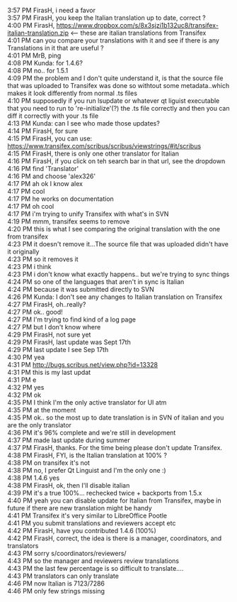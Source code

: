 3:57 PM <Kunda> FirasH, i need a favor  
3:57 PM <Kunda> FirasH, you keep the Italian translation up to date, correct ?  
4:00 PM <Kunda> FirasH, https://www.dropbox.com/s/8x3sjzi1b132uc8/transifex-italian-translation.zip <-- these are italian translations from Transifex  
4:01 PM <Kunda> can you compare your translations with it and see if there is any Translations in it that are useful ?  
4:01 PM <Kunda> MrB, ping  
4:08 PM <FirasH> Kunda: for 1.4.6?  
4:08 PM <Kunda> no.. for 1.5.1  
4:09 PM <Kunda> the problem and I don't quite understand it, is that the source file that was uploaded to Transifex was done so withtout some metadata..which makes it look differently from normal .ts files  
4:10 PM <Kunda> supposedly if you run lsupdate or whatever qt liguist executable that you need to run to 're-initialize'(?) the .ts file correctly and then you can diff it correctly with your .ts file  
4:13 PM <FirasH> Kunda: can I see who made those updates?  
4:14 PM <Kunda> FirasH, for sure  
4:15 PM <Kunda> FirasH, you can use: https://www.transifex.com/scribus/scribus/viewstrings/#it/scribus  
4:15 PM <Kunda> FirasH, there is only one other translator for Italian  
4:16 PM <Kunda> FirasH, if you click on teh search bar in that url, see the dropdown  
4:16 PM <Kunda> find 'Translator'  
4:16 PM <Kunda> and choose 'alex326'  
4:17 PM <FirasH> ah ok I know alex  
4:17 PM <Kunda> cool  
4:17 PM <FirasH> he works on documentation  
4:17 PM <Kunda> oh cool  
4:17 PM <Kunda> i'm trying to unify Transifex with what's in SVN  
4:19 PM <FirasH> mmm, transifex seems to remove <location filename="file.cpp">  
4:20 PM <FirasH> this is what I see comparing the original translation with the one from transifex  
4:23 PM <Kunda> it doesn't remove it...The source file that was uploaded didn't have it originally  
4:23 PM <Kunda> so it removes it  
4:23 PM <Kunda> i think  
4:23 PM <Kunda> i don't know what exactly happens.. but we're trying to sync things  
4:24 PM <Kunda> so one of the languages that aren't in sync is Italian  
4:24 PM <Kunda> because it was submitted directly to SVN  
4:26 PM <FirasH> Kunda: I don't see any changes to Italian translation on Transifex  
4:27 PM <Kunda> FirasH, oh..really?  
4:27 PM <Kunda> ok.. good!  
4:27 PM <FirasH> I'm trying to find kind of a log page  
4:27 PM <FirasH> but I don't know where  
4:29 PM <Kunda> FirasH, not sure yet  
4:29 PM <Kunda> FirasH, last update was Sept 17th  
4:29 PM <FirasH> last update I see Sep 17th  
4:30 PM <Kunda> yea  
4:31 PM <FirasH> http://bugs.scribus.net/view.php?id=13328  
4:31 PM <FirasH> this is my last updat  
4:31 PM <FirasH> e  
4:32 PM <Kunda> yes  
4:32 PM <Kunda> ok  
4:35 PM <FirasH> I think I'm the only active translator for UI atm  
4:35 PM <FirasH> at the moment  
4:35 PM <Kunda> ok.. so the most up to date translation is in SVN of italian and you are the only translator  
4:36 PM <FirasH> it's 96% complete and we're still in development  
4:37 PM <FirasH> made last update during summer  
4:37 PM <Kunda> FirasH, thanks. For the time being please don't update Transifex.  
4:38 PM <Kunda> FirasH, FYI, is the Italian translation at 100% ?  
4:38 PM <Kunda> on transifex it's not  
4:38 PM <FirasH> no, I prefer Qt Linguist and I'm the only one :)  
4:38 PM <FirasH> 1.4.6 yes  
4:38 PM <Kunda> FirasH, ok, then I'll disable italian  
4:39 PM <FirasH> it's a true 100%... rechecked twice + backports from 1.5.x  
4:40 PM <FirasH> yeah you can disable update for Italian from Transifex, maybe in future if there are new translation might be handy  
4:41 PM <FirasH> Transifex it's very similar to LibreOffice Pootle  
4:41 PM <FirasH> you submit translations and reviewers accept etc  
4:42 PM <Kunda> FirasH, have you contributed 1.4.6 (100%)  
4:42 PM <Kunda> FirasH, correct, the idea is there is a manager, coordinators, and translators  
4:43 PM <Kunda> sorry s/coordinators/reviewers/  
4:43 PM <Kunda> so the manager and reviewers review translations  
4:43 PM <FirasH> the last few percentage is so difficult to translate....  
4:43 PM <Kunda> translators can only translate  
4:46 PM <FirasH> now Italian is 7123/7286  
4:46 PM <FirasH> only few strings missing  
  
